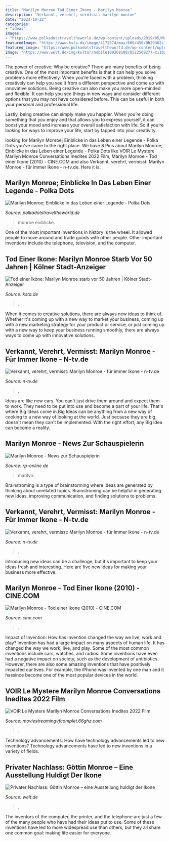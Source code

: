 ```yaml
---
title: "Marilyn Monroe Tod Einer Ikone - Marilyn Monroe"
description: "Verkannt, verehrt, vermisst: marilyn monroe"
date: "2023-10-22"
categories:
- "ideas"
images:
- "https://www.polkadotstraveltheworld.de/wp-content/uploads/2019/05/Marilyn_1_400.jpg"
featuredImage: "https://www.ksta.de/image/4172574/max/600/450/9b29362c1c7a2c3b2fb23094c4c19df6/kc/monroe5b.jpg"
featured_image: "https://www.polkadotstraveltheworld.de/wp-content/uploads/2019/05/Marilyn_1_400.jpg"
image: "https://www.welt.de/img/kultur/mobile100268180/0522509277-ci102l-w1024/marilyn-teaser1-DW-Kultur-Los-Angeles-jpg.jpg"
---
```



The power of creative: Why be creative?
There are many benefits of being creative. One of the most important benefits is that it can help you solve problems more effectively. When you’re faced with a problem, thinking creatively can help you see it from a different perspective and come up with innovative solutions.
Being creative can also make you more open-minded and flexible. It can help you see things in new ways and consider different options that you may not have considered before. This can be useful in both your personal and professional life.

Lastly, being creative can simply make you happier. When you’re doing something that you enjoy and that allows you to express yourself, it can boost your mood and increase your overall satisfaction with life. So if you’re looking for ways to improve your life, start by tapped into your creativity.

	

		
looking for Marilyn Monroe; Einblicke in das Leben einer Legende - Polka Dots you've came to the right place. We have 8 Pics about Marilyn Monroe; Einblicke in das Leben einer Legende - Polka Dots like VOIR Le Mystere Marilyn Monroe Conversations Inedites 2022 Film, Marilyn Monroe - Tod einer Ikone (2010) - CINE.COM and also Verkannt, verehrt, vermisst: Marilyn Monroe - für immer Ikone - n-tv.de. Here it is:
		
    
## Marilyn Monroe; Einblicke In Das Leben Einer Legende - Polka Dots

<img loading=lazy src="https://www.polkadotstraveltheworld.de/wp-content/uploads/2019/05/Marilyn_1_400.jpg" onerror="this.onerror=null;this.src='https://tse3.mm.bing.net/th?id=OIP.z9D5tLiYsauqBNhCoauwuQAAAA&amp;pid=15.1';" alt="Marilyn Monroe; Einblicke in das Leben einer Legende - Polka Dots">

_Source: polkadotstraveltheworld.de_

>monroe einblicke. 

	

One of the most important inventions in history is the wheel. It allowed people to move around and trade goods with other people. Other important inventions include the telephone, television, and the computer.

    
## Tod Einer Ikone: Marilyn Monroe Starb Vor 50 Jahren | Kölner Stadt-Anzeiger

<img loading=lazy src="https://www.ksta.de/image/4172574/max/600/450/9b29362c1c7a2c3b2fb23094c4c19df6/kc/monroe5b.jpg" onerror="this.onerror=null;this.src='https://tse2.mm.bing.net/th?id=OIP.FNcLwlHEZDVG9WQAWbSUJwEsD1&amp;pid=15.1';" alt="Tod einer Ikone: Marilyn Monroe starb vor 50 Jahren | Kölner Stadt-Anzeiger">

_Source: ksta.de_

>. 

	

When it comes to creative solutions, there are always new ideas to think of. Whether it's coming up with a new way to market your business, coming up with a new marketing strategy for your product or service, or just coming up with a new way to keep your business running smoothly, there are always ways to come up with innovative solutions.

    
## Verkannt, Verehrt, Vermisst: Marilyn Monroe - Für Immer Ikone - N-tv.de

<img loading=lazy src="https://apps-cloud.n-tv.de/img/6887241-1464785746000/o/1536/1536/28-AP100111129506.jpg" onerror="this.onerror=null;this.src='https://tse2.mm.bing.net/th?id=OIP.GdmSC2xX1SWCA0DTrPMkqAHaE8&amp;pid=15.1';" alt="Verkannt, verehrt, vermisst: Marilyn Monroe - für immer Ikone - n-tv.de">

_Source: n-tv.de_

>. 

	

Ideas are like new cars. You can't just drive them around and expect them to work. They need to be put into use and become a part of your life. That's where Big Ideas come in.Big Ideas can be anything from a new way of cooking to a new way of looking at the world. Just because they are big, doesn't mean they can't be implemented. With the right effort, any Big Idea can become a reality.

    
## Marilyn Monroe - News Zur Schauspielerin

<img loading=lazy src="https://rp-online.de/imgs/32/4/4/3/0/0/1/1/9/tok_6fd3fa828701b5b98e02af2e577c01bb/w950_h712_x1265_y971_DPA_bfunk_dpa_5F9B1C00F9FB9CFE-0e8756074129ed5d.jpg" onerror="this.onerror=null;this.src='https://tse1.mm.bing.net/th?id=OIP.lCZhHuhI8y475FX_q-73RQHaFj&amp;pid=15.1';" alt="Marilyn Monroe - News zur Schauspielerin">

_Source: rp-online.de_

>marilyn. 

	

Brainstroming is a type of brainstorming where ideas are generated by thinking about unrelated topics. Brainstroming can be helpful in generating new ideas, improving communication, and finding solutions to problems.

    
## Verkannt, Verehrt, Vermisst: Marilyn Monroe - Für Immer Ikone - N-tv.de

<img loading=lazy src="https://bilder3.n-tv.de/img/incoming/crop17797946/371132243-cImg_16_9-w1200/187383fad0ebb504045dc1c6668e1a6e.jpg" onerror="this.onerror=null;this.src='https://tse2.mm.bing.net/th?id=OIP.aAn1bg2aZsm41iPahDmycwHaEL&amp;pid=15.1';" alt="Verkannt, verehrt, vermisst: Marilyn Monroe - für immer Ikone - n-tv.de">

_Source: n-tv.de_

>. 

	

Introducing new ideas can be a challenge, but it's important to keep your ideas fresh and interesting. Here are five new ideas for making your business more effective:

    
## Marilyn Monroe - Tod Einer Ikone (2010) - CINE.COM

<img loading=lazy src="https://www.cine.com/peliculas3/76471/76471_0.jpg" onerror="this.onerror=null;this.src='https://tse4.mm.bing.net/th?id=OIP.Y3M_pxmSLwnd63u4LGaItgHaKr&amp;pid=15.1';" alt="Marilyn Monroe - Tod einer Ikone (2010) - CINE.COM">

_Source: cine.com_

>. 

	

Impact of Invention: How has invention changed the way we live, work and play?
Invention has had a large impact on many aspects of human life. It has changed the way we work, live, and play. Some of the most common inventions include cars, watches, and radios. Some inventions have even had a negative impact on society, such as the development of antibiotics. However, there are also some amazing inventions that have positively impacted our lives. For example, the iPhone was invented by one man and it hassince become one of the most popular devices in the world.

    
## VOIR Le Mystere Marilyn Monroe Conversations Inedites 2022 Film

<img loading=lazy src="https://image.tmdb.org/t/p/w185/cbnkz75TYBQPexArEejlIKro4EP.jpg" onerror="this.onerror=null;this.src='https://tse2.mm.bing.net/th?id=OIP.ShgUMr0ZWHA5A_605ipgyQC5EW&amp;pid=15.1';" alt="VOIR Le Mystere Marilyn Monroe Conversations Inedites 2022 Film">

_Source: moviestreamingvfcomplet.66ghz.com_

>. 

	

Technology advancements: How have technology advancements led to new inventions?
Technology advancements have led to new inventions in a variety of fields.

    
## Privater Nachlass: Göttin Monroe – Eine Ausstellung Huldigt Der Ikone

<img loading=lazy src="https://www.welt.de/img/kultur/mobile100268180/0522509277-ci102l-w1024/marilyn-teaser1-DW-Kultur-Los-Angeles-jpg.jpg" onerror="this.onerror=null;this.src='https://tse2.mm.bing.net/th?id=OIP.ZHUUr5jlVqfr8-5tdFPa2AHaHP&amp;pid=15.1';" alt="Privater Nachlass: Göttin Monroe – eine Ausstellung huldigt der Ikone">

_Source: welt.de_

>. 

	

The inventors of the computer, the printer, and the telephone are just a few of the many people who have had their ideas put to use. Some of these inventions have led to more widespread use than others, but they all share one common goal: making life easier for everyone.

